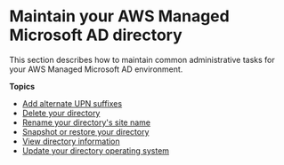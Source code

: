 # Maintain your AWS Managed Microsoft AD directory<a name="ms_ad_maintain"></a>

This section describes how to maintain common administrative tasks for your AWS Managed Microsoft AD environment\.

**Topics**
+ [Add alternate UPN suffixes](ms_ad_upn_suffixes.md)
+ [Delete your directory](ms_ad_delete.md)
+ [Rename your directory's site name](ms_ad_rename_site.md)
+ [Snapshot or restore your directory](ms_ad_snapshots.md)
+ [View directory information](ms_ad_view_directory_info.md)
+ [Update your directory operating system](ms_ad_update_os.md)
